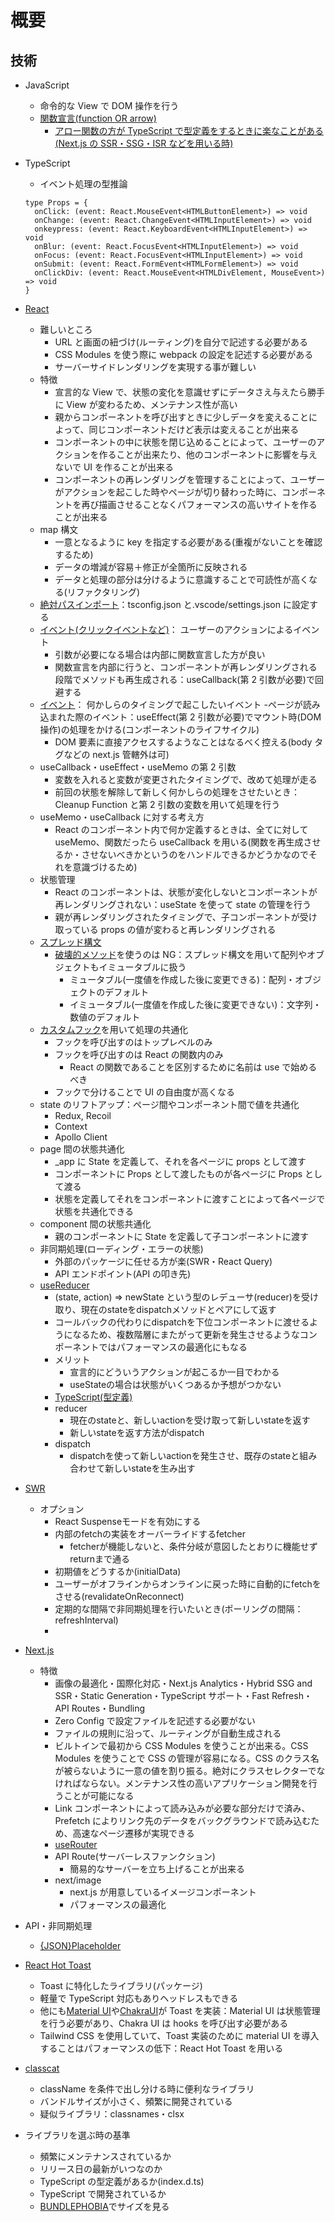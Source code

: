 # 概要

## 技術

- JavaScript

  - 命令的な View で DOM 操作を行う
  - [関数宣言(function OR arrow)](https://qiita.com/suin/items/a44825d253d023e31e4d)
    - [アロー関数の方が TypeScript で型定義をするときに楽なことがある(Next.js の SSR・SSG・ISR などを用いる時)](https://nextjs.org/docs/basic-features/typescript)

- TypeScript

  - イベント処理の型推論

  ```
  type Props = {
    onClick: (event: React.MouseEvent<HTMLButtonElement>) => void
    onChange: (event: React.ChangeEvent<HTMLInputElement>) => void
    onkeypress: (event: React.KeyboardEvent<HTMLInputElement>) => void
    onBlur: (event: React.FocusEvent<HTMLInputElement>) => void
    onFocus: (event: React.FocusEvent<HTMLInputElement>) => void
    onSubmit: (event: React.FormEvent<HTMLFormElement>) => void
    onClickDiv: (event: React.MouseEvent<HTMLDivElement, MouseEvent>) => void
  }
  ```

- [React](https://ja.reactjs.org/docs/getting-started.html)

  - 難しいところ
    - URL と画面の紐づけ(ルーティング)を自分で記述する必要がある
    - CSS Modules を使う際に webpack の設定を記述する必要がある
    - サーバーサイドレンダリングを実現する事が難しい
  - 特徴
    - 宣言的な View で、状態の変化を意識せずにデータさえ与えたら勝手に View が変わるため、メンテナンス性が高い
    - 親からコンポーネントを呼び出すときに少しデータを変えることによって、同じコンポーネントだけど表示は変えることが出来る
    - コンポーネントの中に状態を閉じ込めることによって、ユーザーのアクションを作ることが出来たり、他のコンポーネントに影響を与えないで UI を作ることが出来る
    - コンポーネントの再レンダリングを管理することによって、ユーザーがアクションを起こした時やページが切り替わった時に、コンポーネントを再び描画させることなくパフォーマンスの高いサイトを作ることが出来る
  - map 構文
    - 一意となるように key を指定する必要がある(重複がないことを確認するため)
    - データの増減が容易＋修正が全箇所に反映される
    - データと処理の部分は分けるように意識することで可読性が高くなる(リファクタリング)
  - [絶対パスインポート](https://nextjs.org/docs/advanced-features/module-path-aliases)：tsconfig.json と.vscode/settings.json に設定する
  - [イベント(クリックイベントなど)](https://ja.reactjs.org/docs/events.html)：
    ユーザーのアクションによるイベント
    - 引数が必要になる場合は内部に関数宣言した方が良い
    - 関数宣言を内部に行うと、コンポーネントが再レンダリングされる段階でメソッドも再生成される：useCallback(第 2 引数が必要)で回避する
  - [イベント](https://ja.reactjs.org/docs/events.html)：
    何かしらのタイミングで起こしたいイベント -ページが読み込まれた際のイベント：useEffect(第 2 引数が必要)でマウント時(DOM 操作)の処理をかける(コンポーネントのライフサイクル)
    - DOM 要素に直接アクセスするようなことはなるべく控える(body タグなどの next.js 管轄外は可)
  - useCallback・useEffect・useMemo の第 2 引数
    - 変数を入れると変数が変更されたタイミングで、改めて処理が走る
    - 前回の状態を解除して新しく何かしらの処理をさせたいとき：Cleanup Function と第 2 引数の変数を用いて処理を行う
  - useMemo・useCallback に対する考え方
    - React のコンポーネント内で何か定義するときは、全てに対して useMemo、関数だったら useCallback を用いる(関数を再生成させるか・させないべきかというのをハンドルできるかどうかなのでそれを意識づけるため)
  - 状態管理
    - React のコンポーネントは、状態が変化しないとコンポーネントが再レンダリングされない：useState を使って state の管理を行う
    - 親が再レンダリングされたタイミングで、子コンポーネントが受け取っている props の値が変わると再レンダリングされる
  - [スプレッド構文](https://developer.mozilla.org/ja/docs/Web/JavaScript/Reference/Operators/Spread_syntax)
    - [破壊的メソッド](https://jsprimer.net/basic/array/#mutable-immutable)を使うのは NG：スプレッド構文を用いて配列やオブジェクトもイミュータブルに扱う
      - ミュータブル(一度値を作成した後に変更できる)：配列・オブジェクトのデフォルト
      - イミュータブル(一度値を作成した後に変更できない)：文字列・数値のデフォルト
  - [カスタムフック](https://ja.reactjs.org/docs/hooks-custom.html)を用いて処理の共通化
    - フックを呼び出すのはトップレベルのみ
    - フックを呼び出すのは React の関数内のみ
      - React の関数であることを区別するために名前は use で始めるべき
    - フックで分けることで UI の自由度が高くなる
  - state のリフトアップ：ページ間やコンポーネント間で値を共通化
    - Redux, Recoil
    - Context
    - Apollo Client
  - page 間の状態共通化
    - \_app に State を定義して、それを各ページに props として渡す
    - コンポーネントに Props として渡したものが各ページに Props として渡る
    - 状態を定義してそれをコンポーネントに渡すことによって各ページで状態を共通化できる
  - component 間の状態共通化
    - 親のコンポーネントに State を定義して子コンポーネントに渡す
  - 非同期処理(ローディング・エラーの状態)
    - 外部のパッケージに任せる方が楽(SWR・React Query)
    - API エンドポイント(API の叩き先)
  - [useReducer](https://ja.reactjs.org/docs/hooks-reference.html#usereducer)
    - (state, action) => newState という型のレデューサ(reducer)を受け取り、現在のstateをdispatchメソッドとペアにして返す
    - コールバックの代わりにdispatchを下位コンポーネントに渡せるようになるため、複数階層にまたがって更新を発生させるようなコンポーネントではパフォーマンスの最適化にもなる
    - メリット
      - 宣言的にどういうアクションが起こるか一目でわかる
      - useStateの場合は状態がいくつあるか予想がつかない
    - [TypeScript(型定義)](https://www.webopixel.net/javascript/1647.html)
    - reducer
      - 現在のstateと、新しいactionを受け取って新しいstateを返す
      - 新しいstateを返す方法がdispatch
    - dispatch
      - dispatchを使って新しいactionを発生させ、既存のstateと組み合わせて新しいstateを生み出す

- [SWR](https://swr.vercel.app/ja)
  - オプション
    - React Suspenseモードを有効にする
    - 内部のfetchの実装をオーバーライドするfetcher
      - fetcherが機能しないと、条件分岐が意図したとおりに機能せずreturnまで通る
    - 初期値をどうするか(initialData)
    - ユーザーがオフラインからオンラインに戻った時に自動的にfetchをさせる(revalidateOnReconnect)
    - 定期的な間隔で非同期処理を行いたいとき(ポーリングの間隔：refreshInterval)
    - 

- [Next.js](https://nextjs.org/docs)

  - 特徴
    - 画像の最適化・国際化対応・Next.js Analytics・Hybrid SSG and SSR・Static Generation・TypeScript サポート・Fast Refresh・API Routes・Bundling
    - Zero Config で設定ファイルを記述する必要がない
    - ファイルの規則に沿って、ルーティングが自動生成される
    - ビルトインで最初から CSS Modules を使うことが出来る。CSS Modules を使うことで CSS の管理が容易になる。CSS のクラス名が被らないように一意の値を割り振る。絶対にクラスセレクターでなければならない。メンテナンス性の高いアプリケーション開発を行うことが可能になる
    - Link コンポーネントによって読み込みが必要な部分だけで済み、Prefetch によりリンク先のデータをバックグラウンドで読み込むため、高速なページ遷移が実現できる
    - [useRouter](https://nextjs.org/docs/api-reference/next/router)
    - API Route(サーバーレスファンクション)
      - 簡易的なサーバーを立ち上げることが出来る
    - next/image
      - next.js が用意しているイメージコンポーネント
      - パフォーマンスの最適化

- API・非同期処理

  - [{JSON}Placeholder](https://jsonplaceholder.typicode.com/)

- [React Hot Toast](https://react-hot-toast.com/)

  - Toast に特化したライブラリ(パッケージ)
  - 軽量で TypeScript 対応もありヘッドレスもできる
  - 他にも[Material UI](https://material-ui.com/ja/components/snackbars/)や[ChakraUI](https://chakra-ui.com/docs/feedback/toast)が Toast を実装：Material UI は状態管理を行う必要があり、Chakra UI は hooks を呼び出す必要がある
  - Tailwind CSS を使用していて、Toast 実装のために material UI を導入することはパフォーマンスの低下：React Hot Toast を用いる

- [classcat](https://github.com/jorgebucaran/classcat)

  - className を条件で出し分ける時に便利なライブラリ
  - バンドルサイズが小さく、頻繁に開発されている
  - 疑似ライブラリ：classnames・clsx

- ライブラリを選ぶ時の基準
  - 頻繁にメンテナンスされているか
  - リリース日の最新がいつなのか
  - TypeScript の型定義があるか(index.d.ts)
  - TypeScript で開発されているか
  - [BUNDLEPHOBIA](https://bundlephobia.com/)でサイズを見る
